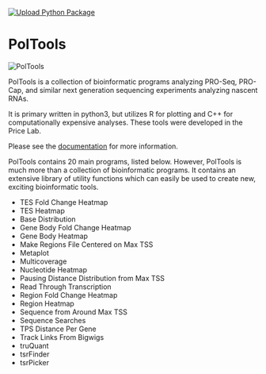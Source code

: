 [![Upload Python Package](https://github.com/GeoffSCollins/PolTools/actions/workflows/python-publish.yml/badge.svg)](https://github.com/GeoffSCollins/PolTools/actions/workflows/python-publish.yml)

# PolTools

![PolTools](https://user-images.githubusercontent.com/39243170/114208060-addfdf80-9922-11eb-82a7-9227af808d82.png)


PolTools is a collection of bioinformatic programs analyzing PRO-Seq, PRO-Cap, and similar next generation sequencing experiments analyzing nascent RNAs.

It is primary written in python3, but utilizes R for plotting and C++ for computationally expensive analyses. These tools were developed in the Price Lab.

Please see the [documentation](https://geoffscollins.github.io/PolTools/index.html) for more information. 

PolTools contains 20 main programs, listed below. However, PolTools is much more than a collection of bioinformatic programs. It contains an extensive library of utility functions which can easily be used to create new, exciting bioinformatic tools.

- TES Fold Change Heatmap
- TES Heatmap
- Base Distribution
- Gene Body Fold Change Heatmap
- Gene Body Heatmap
- Make Regions File Centered on Max TSS
- Metaplot
- Multicoverage
- Nucleotide Heatmap
- Pausing Distance Distribution from Max TSS
- Read Through Transcription
- Region Fold Change Heatmap
- Region Heatmap
- Sequence from Around Max TSS
- Sequence Searches
- TPS Distance Per Gene
- Track Links From Bigwigs
- truQuant
- tsrFinder
- tsrPicker
